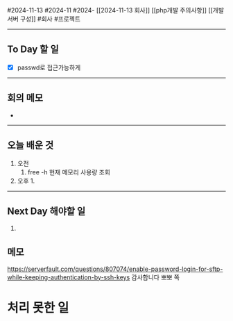 #2024-11-13 #2024-11 #2024- [[2024-11-13 회사]] [[php개발 주의사항]] [[개발 서버 구성]]
#회사 #프로젝트

---
## To Day 할 일
- [x] passwd로 접근가능하게
---
## 회의 메모
- 
---
## 오늘 배운 것
1. 오전
    1. free -h 현재 메모리 사용량 조회
2. 오후
    1. 
---
## Next Day 해야할 일
1. 


## 메모

https://serverfault.com/questions/807074/enable-password-login-for-sftp-while-keeping-authentication-by-ssh-keys 감사합니다 뽀뽀 쪽
# 처리 못한 일